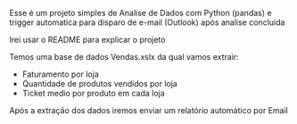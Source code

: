 Esse é um projeto simples de Analise de Dados com Python (pandas) e trigger automatica para disparo de e-mail (Outlook) após analise concluida 

Irei usar o README para explicar o projeto

Temos uma base de dados Vendas.xslx da qual vamos extrair:

- Faturamento por loja
- Quantidade de produtos vendidos por loja
- Ticket medio por produto em cada loja 

Após a extração dos dados iremos enviar um relatório automático por Email

